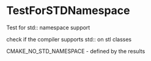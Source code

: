  

# TestForSTDNamespace  
Test for std:: namespace support  

check if the compiler supports std:: on stl classes  

CMAKE_NO_STD_NAMESPACE - defined by the results

  

